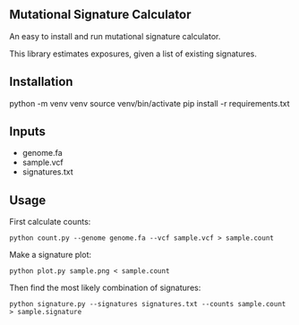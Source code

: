 
## Mutational Signature Calculator
An easy to install and run mutational signature calculator.

This library estimates exposures, given a list of existing signatures.

## Installation
python -m venv venv
source venv/bin/activate
pip install -r requirements.txt

## Inputs
* genome.fa
* sample.vcf
* signatures.txt

## Usage
First calculate counts:
```
python count.py --genome genome.fa --vcf sample.vcf > sample.count
```

Make a signature plot:
```
python plot.py sample.png < sample.count
```

Then find the most likely combination of signatures:
```
python signature.py --signatures signatures.txt --counts sample.count > sample.signature
```
